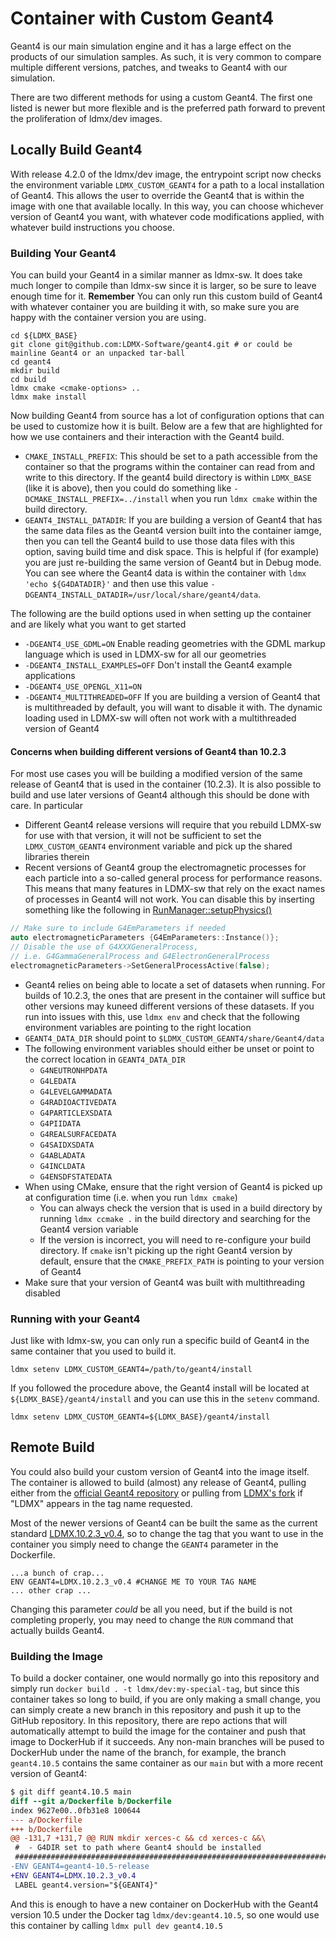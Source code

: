 # Container with Custom Geant4

Geant4 is our main simulation engine and it has a large effect on the products of our simulation samples.
As such, it is very common to compare multiple different versions, patches, and tweaks to Geant4 with our simulation.

There are two different methods for using a custom Geant4. The first one listed is newer but more flexible and is the preferred path forward to prevent the proliferation of ldmx/dev images.

## Locally Build Geant4
With release 4.2.0 of the ldmx/dev image, the entrypoint script now checks the environment variable `LDMX_CUSTOM_GEANT4` for a path to a local installation of Geant4.
This allows the user to override the Geant4 that is within the image with one that available locally. In this way, you can choose whichever version of Geant4 you want,
with whatever code modifications applied, with whatever build instructions you choose.

### Building Your Geant4
You can build your Geant4 in a similar manner as ldmx-sw. It does take much longer to compile than ldmx-sw since it is larger, so be sure to leave enough time for it.
**Remember** You can only run this custom build of Geant4 with whatever container you are building it with, so make sure you are happy with the container version you are using.
```
cd ${LDMX_BASE}
git clone git@github.com:LDMX-Software/geant4.git # or could be mainline Geant4 or an unpacked tar-ball
cd geant4
mkdir build
cd build
ldmx cmake <cmake-options> ..
ldmx make install
```
Now building Geant4 from source has a lot of configuration options that can be used to customize how it is built.
Below are a few that are highlighted for how we use containers and their interaction with the Geant4 build.

- `CMAKE_INSTALL_PREFIX`: This should be set to a path accessible from the container so that the programs within the container can read from and write to this directory. If the geant4 build directory is within `LDMX_BASE` (like it is above), then you could do something like `-DCMAKE_INSTALL_PREFIX=../install` when you run `ldmx cmake` within the build directory.
- `GEANT4_INSTALL_DATADIR`: If you are building a version of Geant4 that has the same data files as the Geant4 version built into the container iamge, then you can tell the Geant4 build to use those data files with this option, saving build time and disk space. This is helpful if (for example) you are just re-building the same version of Geant4 but in Debug mode. You can see where the Geant4 data is within the container with `ldmx 'echo ${G4DATADIR}'` and then use this value `-DGEANT4_INSTALL_DATADIR=/usr/local/share/geant4/data`.

The following are the build options used in when setting up the container and are likely what you want to get started 
- `-DGEANT4_USE_GDML=ON` Enable reading geometries with the GDML markup language which is used in LDMX-sw for all our geometries 
- `-DGEANT4_INSTALL_EXAMPLES=OFF` Don't install the Geant4 example applications 
- `-DGEANT4_USE_OPENGL_X11=ON`  
- `-DGEANT4_MULTITHREADED=OFF` If you are building a version of Geant4 that is multithreaded by default, you will want to disable it with. The dynamic loading used in LDMX-sw will often not work with a multithreaded version of Geant4 

#### Concerns when building different versions of Geant4 than 10.2.3

For most use cases you will be building a modified version of the same release of Geant4 that is used in the container (10.2.3). It is also possible to build and use later versions of Geant4 although this should be done with care. In particular 
- Different Geant4 release versions will require that you rebuild LDMX-sw for use with that version, it will not be sufficient to set the `LDMX_CUSTOM_GEANT4` environment variable and pick up the shared libraries therein
- Recent versions of Geant4 group the electromagnetic processes for each particle into a so-called general process for performance reasons. This means that many features in LDMX-sw that rely on the exact names of processes in Geant4 will not work. You can disable this by inserting something like the following in [RunManager::setupPhysics()](https://github.com/LDMX-Software/SimCore/blob/20d9bcb6d2bad2b99255cf32c1b3f099b26752b0/src/SimCore/RunManager.cxx#L60)
```C++ 
// Make sure to include G4EmParameters if needed
auto electromagneticParameters {G4EmParameters::Instance()};
// Disable the use of G4XXXGeneralProcess,
// i.e. G4GammaGeneralProcess and G4ElectronGeneralProcess
electromagneticParameters->SetGeneralProcessActive(false);
```
- Geant4 relies on being able to locate a set of datasets when running. For builds of 10.2.3, the ones that are present in the container will suffice but other versions may kuneed different versions of these datasets. If you run into issues with this, use `ldmx env` and check that the following environment variables are pointing to the right location 
- `GEANT4_DATA_DIR` should point to `$LDMX_CUSTOM_GEANT4/share/Geant4/data`
- The following environment variables should either be unset or point to the correct location in `GEANT4_DATA_DIR`
  - `G4NEUTRONHPDATA` 
  - `G4LEDATA`
  - `G4LEVELGAMMADATA`
  - `G4RADIOACTIVEDATA`
  - `G4PARTICLEXSDATA`
  - `G4PIIDATA`
  - `G4REALSURFACEDATA`
  - `G4SAIDXSDATA`
  - `G4ABLADATA`
  - `G4INCLDATA`
  - `G4ENSDFSTATEDATA`
- When using CMake, ensure that the right version of Geant4 is picked up at configuration time (i.e. when you run `ldmx cmake`)
  - You can always check the version that is used in a build directory by running `ldmx ccmake .` in the build directory and searching for the Geant4 version variable 
  - If the version is incorrect, you will need to re-configure your build directory. If `cmake` isn't picking up the right Geant4 version by default, ensure that the `CMAKE_PREFIX_PATH` is pointing to your version of Geant4 
- Make sure that your version of Geant4 was built with multithreading disabled 
### Running with your Geant4
Just like with ldmx-sw, you can only run a specific build of Geant4 in the same container that you used to build it.
```
ldmx setenv LDMX_CUSTOM_GEANT4=/path/to/geant4/install
```
If you followed the procedure above, the Geant4 install will be located at `${LDMX_BASE}/geant4/install` and you can use
this in the `setenv` command.
```
ldmx setenv LDMX_CUSTOM_GEANT4=${LDMX_BASE}/geant4/install
```

## Remote Build
You could also build your custom version of Geant4 into the image itself.
The container is allowed to build (almost) any release of Geant4, pulling either from the [official Geant4 repository](https://github.com/Geant4/geant4) or pulling from [LDMX's fork](https://github.com/LDMX-Software/geant4) if "LDMX" appears in the tag name requested.

Most of the newer versions of Geant4 can be built the same as the current standard [LDMX.10.2.3_v0.4](https://github.com/LDMX-Software/geant4/releases/tag/LDMX.10.2.3_v0.4), so to change the tag that you want to use in the container you simply need to change the `GEANT4` parameter in the Dockerfile.

```
...a bunch of crap...
ENV GEANT4=LDMX.10.2.3_v0.4 #CHANGE ME TO YOUR TAG NAME
... other crap ...
```

Changing this parameter _could_ be all you need, but if the build is not completing properly, you may need to change the `RUN` command that actually builds Geant4.

### Building the Image
To build a docker container, one would normally go into this repository and simply run `docker build . -t ldmx/dev:my-special-tag`, but since this container takes so long to build, if you are only making a small change, you can simply create a new branch in this repository and push it up to the GitHub repository. In this repository, there are repo actions that will automatically attempt to build the image for the container and push that image to DockerHub if it succeeds. Any non-main branches will be pused to DockerHub under the name of the branch, for example, the branch `geant4.10.5` contains the same container as our `main` but with a more recent version of Geant4:

```diff
$ git diff geant4.10.5 main
diff --git a/Dockerfile b/Dockerfile
index 9627e00..0fb31e8 100644
--- a/Dockerfile
+++ b/Dockerfile
@@ -131,7 +131,7 @@ RUN mkdir xerces-c && cd xerces-c &&\
 #  - G4DIR set to path where Geant4 should be installed
 ###############################################################################
-ENV GEANT4=geant4-10.5-release
+ENV GEANT4=LDMX.10.2.3_v0.4
 LABEL geant4.version="${GEANT4}"
```

And this is enough to have a new container on DockerHub with the Geant4 version 10.5 under the Docker tag `ldmx/dev:geant4.10.5`, so one would use this container by calling `ldmx pull dev geant4.10.5`
